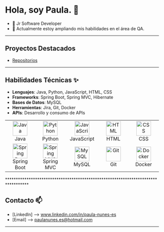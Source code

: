 # Hola, soy Paula. 👋

- 🔭 Jr Software Developer
- 🌱 Actualmente estoy ampliando mis habilidades en el área de QA.

**********************************************************************************

## Proyectos Destacados
- [Repositorios](https://github.com/PaulaNuness?tab=repositories)

**********************************************************************************

## Habilidades Técnicas ✨
- **Lenguajes**: Java, Python, JavaScript, HTML, CSS
- **Frameworks**: Spring Boot, Spring MVC, Hibernate
- **Bases de Datos**: MySQL
- **Herramientas**: Jira, Git, Docker
- **APIs**: Desarrollo y consumo de APIs
<table>
  <tr>
    <td align="center" width="96">
      <img src="https://cdn.jsdelivr.net/gh/devicons/devicon/icons/java/java-original.svg" width="48" height="48" alt="Java" />
      <br>Java
    </td>
    <td align="center" width="96">
      <img src="https://cdn.jsdelivr.net/gh/devicons/devicon/icons/python/python-original.svg" width="48" height="48" alt="Python" />
      <br>Python
    </td>
    <td align="center" width="96">
      <img src="https://cdn.jsdelivr.net/gh/devicons/devicon/icons/javascript/javascript-original.svg" width="48" height="48" alt="JavaScript" />
      <br>JavaScript
    </td>
    <td align="center" width="96">
      <img src="https://cdn.jsdelivr.net/gh/devicons/devicon/icons/html5/html5-original.svg" width="48" height="48" alt="HTML" />
      <br>HTML
    </td>
    <td align="center" width="96">
      <img src="https://cdn.jsdelivr.net/gh/devicons/devicon/icons/css3/css3-original.svg" width="48" height="48" alt="CSS" />
      <br>CSS
    </td>
  </tr>
  <tr>
    <td align="center" width="96">
      <img src="https://cdn.jsdelivr.net/gh/devicons/devicon/icons/spring/spring-original.svg" width="48" height="48" alt="Spring Boot" />
      <br>Spring Boot
    </td>
    <td align="center" width="96">
      <img src="https://cdn.jsdelivr.net/gh/devicons/devicon/icons/spring/spring-original.svg" width="48" height="48" alt="Spring MVC" />
      <br>Spring MVC
    </td>
    <td align="center" width="96">
      <img src="https://cdn.jsdelivr.net/gh/devicons/devicon/icons/mysql/mysql-original.svg" width="48" height="48" alt="MySQL" />
      <br>MySQL
    </td>
    <td align="center" width="96">
      <img src="https://cdn.jsdelivr.net/gh/devicons/devicon/icons/git/git-original.svg" width="48" height="48" alt="Git" />
      <br>Git
    </td>
    <td align="center" width="96">
      <img src="https://cdn.jsdelivr.net/gh/devicons/devicon/icons/docker/docker-original.svg" width="48" height="48" alt="Docker" />
      <br>Docker
    </td>
  </tr>
</table>
**********************************************************************************

## Contacto 📫
- [LinkedIn] --> www.linkedin.com/in/paula-nunes-es
- [Email] --> paulanunes.es@hotmail.com

**********************************************************************************
